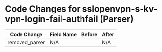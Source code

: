 # Code Changes for sslopenvpn-s-kv-vpn-login-fail-authfail (Parser)

| Code Change | Field Name | Before | After |
|-------------|------------|--------|-------|
| removed_parser | N/A |  | N/A |